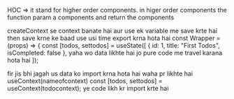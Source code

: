 HOC => it stand for higher order components. 
in higer order components the function param a components and return the components 

createContext se context banate hai aur use ek variable me save krte hai then save krne ke baad use usi time export krna hota hai 
const Wrapper = (props) => {
   const [todos, settodos] = useState([
    { id: 1, title: "First Todos", isCompleted: false }, yaha wo data likhte hai jo pure code me travel karana hota hai
  ]);

fir jis bhi jagah us data ko import krna hota hai waha pr likhte hai useContext(nameofcontext)
  const [todos, settodos] = useContext(todocontext); ye code likh kr import krte hai 

